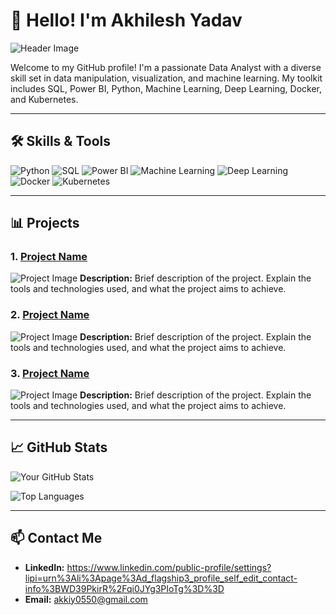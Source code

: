 # 👋 Hello! I'm Akhilesh Yadav

![Header Image](https://your-image-url.com)

Welcome to my GitHub profile! I'm a passionate Data Analyst with a diverse skill set in data manipulation, visualization, and machine learning. My toolkit includes SQL, Power BI, Python, Machine Learning, Deep Learning, Docker, and Kubernetes.

---

## 🛠️ Skills & Tools

![Python](https://img.shields.io/badge/Python-3776AB?style=for-the-badge&logo=python&logoColor=white)
![SQL](https://img.shields.io/badge/SQL-4479A1?style=for-the-badge&logo=postgresql&logoColor=white)
![Power BI](https://img.shields.io/badge/Power%20BI-F2C811?style=for-the-badge&logo=power-bi&logoColor=white)
![Machine Learning](https://img.shields.io/badge/Machine%20Learning-FF6F00?style=for-the-badge&logo=tensorflow&logoColor=white)
![Deep Learning](https://img.shields.io/badge/Deep%20Learning-FF6F00?style=for-the-badge&logo=pytorch&logoColor=white)
![Docker](https://img.shields.io/badge/Docker-2496ED?style=for-the-badge&logo=docker&logoColor=white)
![Kubernetes](https://img.shields.io/badge/Kubernetes-326CE5?style=for-the-badge&logo=kubernetes&logoColor=white)

---

## 📊 Projects

### 1. [Project Name](https://github.com/yourusername/project-repo)
![Project Image](https://your-project-image-url.com)
**Description:** Brief description of the project. Explain the tools and technologies used, and what the project aims to achieve.

### 2. [Project Name](https://github.com/yourusername/project-repo)
![Project Image](https://your-project-image-url.com)
**Description:** Brief description of the project. Explain the tools and technologies used, and what the project aims to achieve.

### 3. [Project Name](https://github.com/yourusername/project-repo)
![Project Image](https://your-project-image-url.com)
**Description:** Brief description of the project. Explain the tools and technologies used, and what the project aims to achieve.

---

## 📈 GitHub Stats

![Your GitHub Stats](https://github-readme-stats.vercel.app/api?username=yourusername&show_icons=true&theme=radical)

![Top Languages](https://github-readme-stats.vercel.app/api/top-langs/?username=yourusername&layout=compact&theme=radical)

---

## 📫 Contact Me

- **LinkedIn:** https://www.linkedin.com/public-profile/settings?lipi=urn%3Ali%3Apage%3Ad_flagship3_profile_self_edit_contact-info%3BWD39PkirR%2Fqi0JYg3PIoTg%3D%3D
- **Email:** akkiy0550@gmail.com

